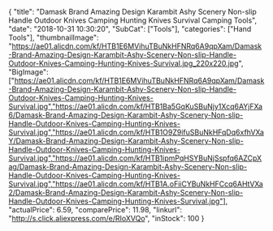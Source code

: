 {
	"title": "Damask Brand Amazing Design Karambit Ashy Scenery Non-slip Handle Outdoor Knives Camping Hunting Knives Survival Camping Tools",
	"date": "2018-10-31 10:30:20",
	"SubCat": ["Tools"],
	"categories": ["Hand Tools"],
	"thumbnailImage": "https://ae01.alicdn.com/kf/HTB1E6MVihuTBuNkHFNRq6A9qpXam/Damask-Brand-Amazing-Design-Karambit-Ashy-Scenery-Non-slip-Handle-Outdoor-Knives-Camping-Hunting-Knives-Survival.jpg_220x220.jpg",
	"BigImage": ["https://ae01.alicdn.com/kf/HTB1E6MVihuTBuNkHFNRq6A9qpXam/Damask-Brand-Amazing-Design-Karambit-Ashy-Scenery-Non-slip-Handle-Outdoor-Knives-Camping-Hunting-Knives-Survival.jpg","https://ae01.alicdn.com/kf/HTB1Ba5GqKuSBuNjy1Xcq6AYjFXa6/Damask-Brand-Amazing-Design-Karambit-Ashy-Scenery-Non-slip-Handle-Outdoor-Knives-Camping-Hunting-Knives-Survival.jpg","https://ae01.alicdn.com/kf/HTB1O9Z9ifuSBuNkHFqDq6xfhVXaY/Damask-Brand-Amazing-Design-Karambit-Ashy-Scenery-Non-slip-Handle-Outdoor-Knives-Camping-Hunting-Knives-Survival.jpg","https://ae01.alicdn.com/kf/HTB1ipmPqHSYBuNjSspfq6AZCpXag/Damask-Brand-Amazing-Design-Karambit-Ashy-Scenery-Non-slip-Handle-Outdoor-Knives-Camping-Hunting-Knives-Survival.jpg","https://ae01.alicdn.com/kf/HTB1A.oFiiCYBuNkHFCcq6AHtVXa2/Damask-Brand-Amazing-Design-Karambit-Ashy-Scenery-Non-slip-Handle-Outdoor-Knives-Camping-Hunting-Knives-Survival.jpg"],
	"actualPrice": 6.59,
	"comparePrice": 11.98,
	"linkurl": "http://s.click.aliexpress.com/e/RIoXVQo",
	"inStock": 100
}
